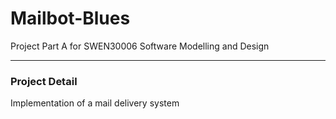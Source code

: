 # Mailbot-Blues
Project Part A for SWEN30006 Software Modelling and Design

---
### Project Detail
Implementation of a mail delivery system

